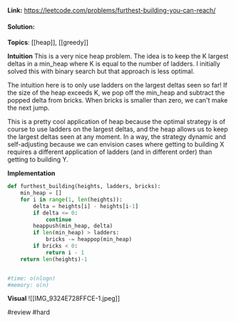 
**Link:** https://leetcode.com/problems/furthest-building-you-can-reach/
#### Solution:

**Topics**: [[heap]], [[greedy]]

**Intuition**
This is a very nice heap problem. The idea is to keep the K largest deltas in a min_heap where K is equal to the number of ladders. I initially solved this with binary search but that approach is less optimal.

The intuition here is to only use ladders on the largest deltas seen so far! If the size of the heap exceeds K, we pop off the min_heap and subtract the popped delta from bricks. When bricks is smaller than zero, we can't make the next jump. 

This is a pretty cool application of heap because the optimal strategy is of course to use ladders on the largest deltas, and the heap allows us to keep the largest deltas seen at any moment. In a way, the strategy dynamic and self-adjusting because we can envision cases where getting to building X requires a different application of ladders (and in different order) than getting to building Y.

**Implementation**
```python
def furthest_building(heights, ladders, bricks):
	min_heap = []
	for i in range(1, len(heights)):
		delta = heights[i] - heights[i-1]
		if delta <= 0:
			continue
		heappush(min_heap, delta)
		if len(min_heap) > ladders:
			bricks -= heappop(min_heap)
		if bricks < 0:
			return i - 1
	return len(heights)-1


#time: o(nlogn)
#memory: o(n)
```

**Visual** 
![[IMG_9324E728FFCE-1.jpeg]]

#review 
#hard


